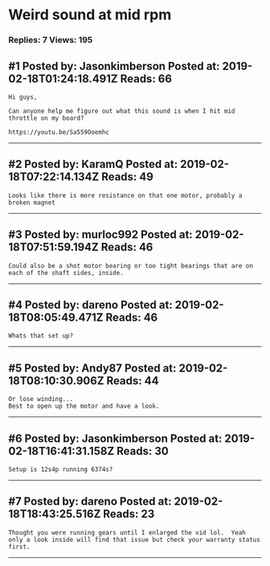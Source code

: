 # Weird sound at mid rpm

### Replies: 7 Views: 195

## \#1 Posted by: Jasonkimberson Posted at: 2019-02-18T01:24:18.491Z Reads: 66

```
Hi guys,

Can anyone help me figure out what this sound is when I hit mid throttle on my board?

https://youtu.be/Sa559Ooemhc
```

---
## \#2 Posted by: KaramQ Posted at: 2019-02-18T07:22:14.134Z Reads: 49

```
Looks like there is more resistance on that one motor, probably a broken magnet
```

---
## \#3 Posted by: murloc992 Posted at: 2019-02-18T07:51:59.194Z Reads: 46

```
Could also be a shot motor bearing or too tight bearings that are on each of the shaft sides, inside.
```

---
## \#4 Posted by: dareno Posted at: 2019-02-18T08:05:49.471Z Reads: 46

```
Whats that set up?
```

---
## \#5 Posted by: Andy87 Posted at: 2019-02-18T08:10:30.906Z Reads: 44

```
Or lose winding...
Best to open up the motor and have a look.
```

---
## \#6 Posted by: Jasonkimberson Posted at: 2019-02-18T16:41:31.158Z Reads: 30

```
Setup is 12s4p running 6374s?
```

---
## \#7 Posted by: dareno Posted at: 2019-02-18T18:43:25.516Z Reads: 23

```
Thought you were running gears until I enlarged the vid lol.  Yeah only a look inside will find that issue but check your warranty status first.
```

---
